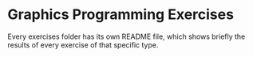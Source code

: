 # Graphics Programming Exercises

Every exercises folder has its own README file, which shows briefly the results of every exercise of that specific type.
